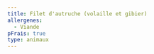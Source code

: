```yaml
---
title: Filet d'autruche (volaille et gibier)
allergenes:
  - Viande
pFrais: true
type: animaux
---
```

